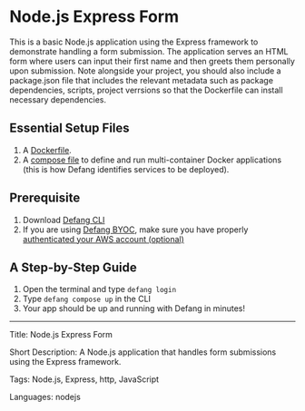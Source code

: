# Node.js Express Form

This is a basic Node.js application using the Express framework to demonstrate handling a form submission. The application serves an HTML form where users can input their first name and then greets them personally upon submission. Note alongside your project, you should also include a package.json file that includes the relevant metadata such as package dependencies, scripts, project verrsions so that the Dockerfile can install necessary dependencies.

## Essential Setup Files

1. A [Dockerfile](https://docs.docker.com/develop/develop-images/dockerfile_best-practices/).
2. A [compose file](https://docs.defang.io/docs/concepts/compose) to define and run multi-container Docker applications (this is how Defang identifies services to be deployed).

## Prerequisite

1. Download [Defang CLI](https://github.com/DefangLabs/defang)
2. If you are using [Defang BYOC](https://docs.defang.io/docs/concepts/defang-byoc), make sure you have properly [authenticated your AWS account (optional)](https://docs.aws.amazon.com/cli/latest/userguide/cli-chap-configure.html)

## A Step-by-Step Guide

1. Open the terminal and type `defang login`
2. Type `defang compose up` in the CLI
3. Your app should be up and running with Defang in minutes!

---

Title: Node.js Express Form

Short Description: A Node.js application that handles form submissions using the Express framework.

Tags: Node.js, Express, http, JavaScript

Languages: nodejs
